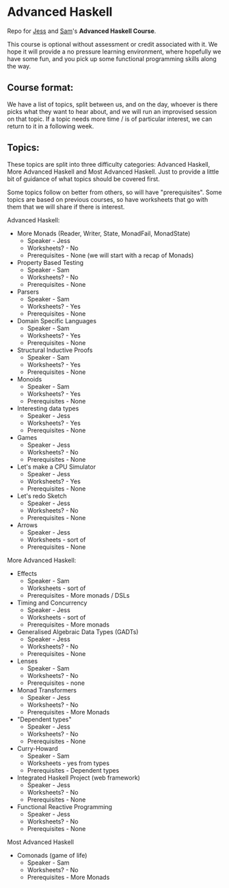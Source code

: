 Advanced Haskell
================

Repo for [Jess](https://github.com/ratherforky) and [Sam](https://samfrohlich.github.io/)'s **Advanced Haskell Course**.

This course is optional without assessment or credit associated with it. We hope it will provide a no pressure learning environment, where hopefully we have some fun, and you pick up some functional programming skills along the way.

Course format:
---------------

We have a list of topics, split between us, and on the day, whoever is there picks what they want to hear about, and we will run an improvised session on that topic. If a topic needs more time / is of particular interest, we can return to it in a following week.

Topics:
--------

These topics are split into three difficulty categories: Advanced Haskell, More Advanced Haskell and Most Advanced Haskell. Just to provide a little bit of guidance of what topics should be covered first.

Some topics follow on better from others, so will have "prerequisites". Some topics are based on previous courses, so have worksheets that go with them that we will share if there is interest.

Advanced Haskell:
- More Monads (Reader, Writer, State, MonadFail, MonadState)
  * Speaker - Jess
  * Worksheets? - No
  * Prerequisites - None (we will start with a recap of Monads)
- Property Based Testing
  * Speaker - Sam
  * Worksheets? - No
  * Prerequisites - None
- Parsers
  * Speaker - Sam
  * Worksheets? - Yes
  * Prerequisites - None
- Domain Specific Languages
  * Speaker - Sam
  * Worksheets? - Yes
  * Prerequisites - None
- Structural Inductive Proofs
  * Speaker - Sam
  * Worksheets? - Yes
  * Prerequisites - None
- Monoids
  * Speaker - Sam
  * Worksheets? - Yes
  * Prerequisites - None
- Interesting data types
  * Speaker - Jess
  * Worksheets? - Yes
  * Prerequisites - None
- Games
  * Speaker - Jess
  * Worksheets? - No
  * Prerequisites - None
- Let's make a CPU Simulator
  * Speaker - Jess
  * Worksheets? - Yes
  * Prerequisites - None
- Let's redo Sketch
  * Speaker - Jess
  * Worksheets? - No
  * Prerequisites - None
- Arrows
  * Speaker - Jess
  * Worksheets - sort of
  * Prerequisites - None

More Advanced Haskell:
- Effects
  * Speaker - Sam
  * Worksheets - sort of
  * Prerequisites - More monads / DSLs
- Timing and Concurrency
  * Speaker - Jess
  * Worksheets - sort of
  * Prerequisites - More monads
- Generalised Algebraic Data Types (GADTs)
  * Speaker - Jess
  * Worksheets? - No
  * Prerequisites - None
- Lenses
  * Speaker - Sam
  * Worksheets? - No
  * Prerequisites - none
- Monad Transformers
  * Speaker - Jess
  * Worksheets? - No
  * Prerequisites - More Monads
- "Dependent types"
  * Speaker - Jess
  * Worksheets? - No
  * Prerequisites - None
- Curry-Howard
  * Speaker - Sam
  * Worksheets - yes from types
  * Prerequisites - Dependent types
- Integrated Haskell Project (web framework)
  * Speaker - Jess
  * Worksheets? - No
  * Prerequisites - None
- Functional Reactive Programming
  * Speaker - Jess
  * Worksheets? - No
  * Prerequisites - None

Most Advanced Haskell
- Comonads (game of life)
  * Speaker - Sam
  * Worksheets? - No
  * Prerequisites - More Monads
